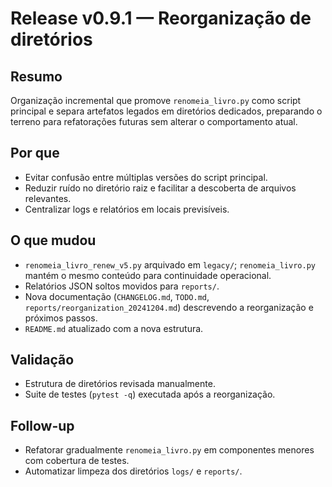# Release v0.9.1 — Reorganização de diretórios

## Resumo
Organização incremental que promove `renomeia_livro.py` como script principal e separa artefatos legados em diretórios dedicados, preparando o terreno para refatorações futuras sem alterar o comportamento atual.

## Por que
- Evitar confusão entre múltiplas versões do script principal.
- Reduzir ruído no diretório raiz e facilitar a descoberta de arquivos relevantes.
- Centralizar logs e relatórios em locais previsíveis.

## O que mudou
- `renomeia_livro_renew_v5.py` arquivado em `legacy/`; `renomeia_livro.py` mantém o mesmo conteúdo para continuidade operacional.
- Relatórios JSON soltos movidos para `reports/`.
- Nova documentação (`CHANGELOG.md`, `TODO.md`, `reports/reorganization_20241204.md`) descrevendo a reorganização e próximos passos.
- `README.md` atualizado com a nova estrutura.

## Validação
- Estrutura de diretórios revisada manualmente.
- Suite de testes (`pytest -q`) executada após a reorganização.

## Follow-up
- Refatorar gradualmente `renomeia_livro.py` em componentes menores com cobertura de testes.
- Automatizar limpeza dos diretórios `logs/` e `reports/`.
